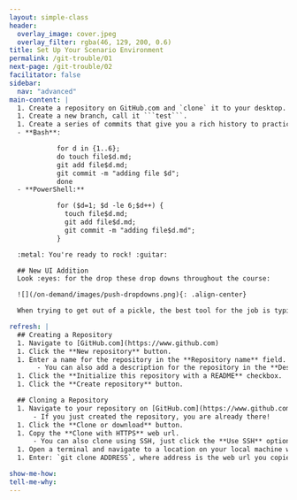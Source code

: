 ```yaml
---
layout: simple-class
header:
  overlay_image: cover.jpeg
  overlay_filter: rgba(46, 129, 200, 0.6)
title: Set Up Your Scenario Environment
permalink: /git-trouble/01
next-page: /git-trouble/02
facilitator: false
sidebar:
  nav: "advanced"
main-content: |  
  1. Create a repository on GitHub.com and `clone` it to your desktop.
  1. Create a new branch, call it ```test```.
  1. Create a series of commits that give you a rich history to practice the scenarios in this course. Feel free to use this handy script to generate them for you:
  - **Bash**:

            for d in {1..6};
            do touch file$d.md;
            git add file$d.md;
            git commit -m "adding file $d";
            done
  - **PowerShell:**

            for ($d=1; $d -le 6;$d++) {
              touch file$d.md;
              git add file$d.md;
              git commit -m "adding file$d.md";
            }

  :metal: You're ready to rock! :guitar:

  ## New UI Addition
  Look :eyes: for the drop these drop downs throughout the course:

  ![](/on-demand/images/push-dropdowns.png){: .align-center}

  When trying to get out of a pickle, the best tool for the job is typically dependent on if you pushed your commits to your remote (or not). These drop downs help you find the right instructions for each situation.

refresh: |
  ## Creating a Repository
  1. Navigate to [GitHub.com](https://www.github.com)
  1. Click the **New repository** button.
  1. Enter a name for the repository in the **Repository name** field.
       - You can also add a description for the repository in the **Description** field.
  1. Click the **Initialize this repository with a README** checkbox.
  1. Click the **Create repository** button.

  ## Cloning a Repository
  1. Navigate to your repository on [GitHub.com](https://www.github.com).
      - If you just created the repository, you are already there!
  1. Click the **Clone or download** button.
  1. Copy the **Clone with HTTPS** web url.
      - You can also clone using SSH, just click the **Use SSH** option and copy that address.
  1. Open a terminal and navigate to a location on your local machine where you want the course repository to go.
  1. Enter: `git clone ADDRESS`, where address is the web url you copied from your repository. This clones your repository to your local machine!    

show-me-how:
tell-me-why:
---
```

